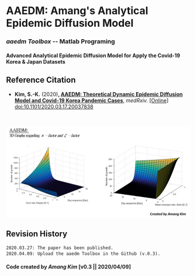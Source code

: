# AAEDM: Amang's Analytical Epidemic Diffusion Model
### *aaedm Toolbox*  --  Matlab Programing
#### Advanced Analytical Epidemic Diffusion Model for Apply the Covid-19 Korea & Japan Datasets



## Reference Citation
* **Kim, S.-K.** (2020)**, <a href="https://www.medrxiv.org/content/10.1101/2020.03.17.20037838v1" target="_blank">AAEDM: Theoretical Dynamic Epidemic Diffusion Model and Covid-19 Korea Pandemic Cases</a>**, *medRxiv.* <a href="https://doi.org/10.1101/2020.03.17.20037838" target="_blank">[Online] doi:10.1101/2020.03.17.20037838 </a></br>
</br>


![-](https://github.com/amangkim/aaedm-covid19-kr/blob/master/AAEDM_GitHub_3D_Graphs_AMG.jpg)


## Revision History
```
2020.03.27: The paper has been published.
2020.04.09: Upload the aaedm Toolbox in the Github (v.0.3).
```

#### Code created by *Amang Kim* [v0.3 || 2020/04/09]

